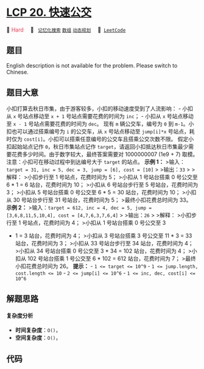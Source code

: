 # [LCP 20. 快速公交](https://leetcode.cn/problems/meChtZ)

🔴 <font color=#ff334b>Hard</font>&emsp; 🔖&ensp; [`记忆化搜索`](/tag/memoization.md) [`数组`](/tag/array.md) [`动态规划`](/tag/dynamic-programming.md)&emsp; 🔗&ensp;[`LeetCode`](https://leetcode.cn/problems/meChtZ)

## 题目

English description is not available for the problem. Please switch to
Chinese.


## 题目大意

小扣打算去秋日市集，由于游客较多，小扣的移动速度受到了人流影响： \- 小扣从 `x` 号站点移动至 `x + 1` 号站点需要花费的时间为 `inc`；
\- 小扣从 `x` 号站点移动至 `x - 1` 号站点需要花费的时间为 `dec`。 现有 `m` 辆公交车，编号为 `0` 到
`m-1`。小扣也可以通过搭乘编号为 `i` 的公交车，从 `x` 号站点移动至 `jump[i]*x` 号站点，耗时仅为
`cost[i]`。小扣可以搭乘任意编号的公交车且搭乘公交次数不限。 假定小扣起始站点记作 `0`，秋日市集站点记作
`target`，请返回小扣抵达秋日市集最少需要花费多少时间。由于数字较大，最终答案需要对 1000000007 (1e9 + 7) 取模。
注意：小扣可在移动过程中到达编号大于 `target` 的站点。 **示例 1：** >输入：`target = 31, inc = 5, dec = 3,
jump = [6], cost = [10]` > >输出：`33` > >解释： >小扣步行至 1 号站点，花费时间为 5； >小扣从 1 号站台搭乘
0 号公交至 6 * 1 = 6 站台，花费时间为 10； >小扣从 6 号站台步行至 5 号站台，花费时间为 3； >小扣从 5 号站台搭乘 0 号公交至
6 * 5 = 30 站台，花费时间为 10； >小扣从 30 号站台步行至 31 号站台，花费时间为 5； >最终小扣花费总时间为 33。 **示例
2：** >输入：`target = 612, inc = 4, dec = 5, jump = [3,6,8,11,5,10,4], cost =
[4,7,6,3,7,6,4]` > >输出：`26` > >解释： >小扣步行至 1 号站点，花费时间为 4； >小扣从 1 号站台搭乘 0 号公交至 3
* 1 = 3 站台，花费时间为 4； >小扣从 3 号站台搭乘 3 号公交至 11 * 3 = 33 站台，花费时间为 3； >小扣从 33 号站台步行至
34 站台，花费时间为 4； >小扣从 34 号站台搭乘 0 号公交至 3 * 34 = 102 站台，花费时间为 4； >小扣从 102 号站台搭乘 1
号公交至 6 * 102 = 612 站台，花费时间为 7； >最终小扣花费总时间为 26。 **提示：** \- `1 <= target <=
10^9` \- `1 <= jump.length, cost.length <= 10` \- `2 <= jump[i] <= 10^6` \- `1
<= inc, dec, cost[i] <= 10^6`


## 解题思路

#### 复杂度分析

- **时间复杂度**：`O()`，
- **空间复杂度**：`O()`，

## 代码

```javascript

```